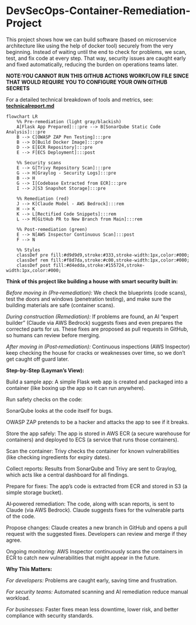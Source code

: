 # DevSecOps-Container-Remediation-Project

This project shows how we can build software (based on microservice architecture like using the help of docker tool) securely from the very beginning. Instead of waiting until the end to check for problems, we scan, test, and fix code at every step. That way, security issues are caught early and fixed automatically, reducing the burden on operations teams later.

**NOTE:YOU CANNOT RUN THIS GITHUB ACTIONS WORKFLOW FILE SINCE THAT WOULD REQUIRE YOU TO CONFIGURE YOUR OWN GITHUB SECRETS**

For a detailed technical breakdown of tools and metrics, see: **[technicalreport.md](https://github.com/devjoshi2005/DevSecOps-Container-Remediation-Project/blob/main/technicalreport.md)**


```mermaid
flowchart LR
    %% Pre-remediation (light gray/blackish)
    A[Flask App Prepared]:::pre --> B[SonarQube Static Code Analysis]:::pre
    B --> C[OWASP ZAP Pen Testing]:::pre
    B --> D[Build Docker Image]:::pre
    D --> E[ECR Repository]:::pre
    E --> F[ECS Deployment]:::post

    %% Security scans
    E --> G[Trivy Repository Scan]:::pre
    G --> H[Graylog - Security Logs]:::pre
    B --> H
    G --> I[Codebase Extracted from ECR]:::pre
    I --> J[S3 Snapshot Storage]:::pre

    %% Remediation (red)
    J --> K[Claude Model - AWS Bedrock]:::rem
    H --> K
    K --> L[Rectified Code Snippets]:::rem
    L --> M[GitHub PR to New Branch from Main]:::rem

    %% Post-remediation (green)
    E --> N[AWS Inspector Continuous Scan]:::post
    F --> N

    %% Styles
    classDef pre fill:#d9d9d9,stroke:#333,stroke-width:1px,color:#000;
    classDef rem fill:#f8d7da,stroke:#c00,stroke-width:1px,color:#000;
    classDef post fill:#d4edda,stroke:#155724,stroke-width:1px,color:#000;

```


**Think of this project like building a house with smart security built in:**

*Before moving in (Pre‑remediation):* We check the blueprints (code scans), test the doors and windows (penetration testing), and make sure the building materials are safe (container scans).

*During construction (Remediation):* If problems are found, an AI “expert builder” (Claude via AWS Bedrock) suggests fixes and even prepares the corrected parts for us. These fixes are proposed as pull requests in GitHub, so humans can review before merging.

*After moving in (Post‑remediation):* Continuous inspections (AWS Inspector) keep checking the house for cracks or weaknesses over time, so we don’t get caught off guard later.


**Step‑by‑Step (Layman’s View):**

Build a sample app: A simple Flask web app is created and packaged into a container (like boxing up the app so it can run anywhere).

Run safety checks on the code:

SonarQube looks at the code itself for bugs.

OWASP ZAP pretends to be a hacker and attacks the app to see if it breaks.

Store the app safely: The app is stored in AWS ECR (a secure warehouse for containers) and deployed to ECS (a service that runs those containers).

Scan the container: Trivy checks the container for known vulnerabilities (like checking ingredients for expiry dates).

Collect reports: Results from SonarQube and Trivy are sent to Graylog, which acts like a central dashboard for all findings.

Prepare for fixes: The app’s code is extracted from ECR and stored in S3 (a simple storage bucket).

AI‑powered remediation: The code, along with scan reports, is sent to Claude (via AWS Bedrock). Claude suggests fixes for the vulnerable parts of the code.

Propose changes: Claude creates a new branch in GitHub and opens a pull request with the suggested fixes. Developers can review and merge if they agree.

Ongoing monitoring: AWS Inspector continuously scans the containers in ECR to catch new vulnerabilities that might appear in the future.

**Why This Matters:** 

*For developers:* Problems are caught early, saving time and frustration.

*For security teams:* Automated scanning and AI remediation reduce manual workload.

*For businesses:* Faster fixes mean less downtime, lower risk, and better compliance with security standards.






